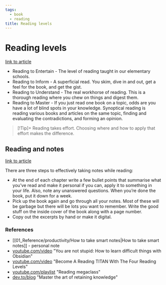 ```yaml
---
tags:
  - book
  - reading
title: Reading levels
---
```


# Reading levels

[link to article](https://fs.blog/reading/)

- Reading to Entertain - The level of reading taught in our elementary schools.
- Reading to Inform - A superficial read. You skim, dive in and out, get a feel for the book, and get the gist.
- Reading to Understand - The real workhorse of reading. This is a thorough reading where you chew on things and digest them.
- Reading to Master - If you just read one book on a topic, odds are you have a lot of blind spots in your knowledge. Synoptical reading is reading various books and articles on the same topic, finding and evaluating the contradictions, and forming an opinion.

>[!Tip]+
Reading takes effort. Choosing where and how to apply that effort makes the difference.

## Reading and notes

[link to article](https://fs.blog/taking-notes-while-reading/)

There are three steps to effectively taking notes while reading:

- At the end of each chapter write a few bullet points that summarise what you’ve read and make it personal if you can, apply it to something in your life. Also, note any unanswered questions. When you’re done the book, put it down for a week.
- Pick up the book again and go through all your notes. Most of these will be garbage but there will be lots you want to remember. Write the good stuff on the inside cover of the book along with a page number.
- Copy out the excerpts by hand or make it digital.

### References

- [[01_Reference/productivity/How to take smart notes|How to take smart notes]] - personal note
- [youtube.com/video](https://www.youtube.com/watch?v=QXIa0NAycGo) "You are not stupid: How to learn difficult things with Obsidian"
- [youtube.com/video](https://www.youtube.com/watch?v=PBTbfzIK7Qk) "Become A Reading TITAN With The Four Reading Levels"
- [youtube.com/playlist](https://www.youtube.com/playlist?list=PLDSpam7EKMlWPtBNOr4WogqU4KCr28Dol) "Reading megaclass"
- [dev.to/blog](https://dev.to/yanpi/how-to-never-forget-mastering-the-art-of-retaining-knowledge-531h) "Master the art of retaining knowledge"
